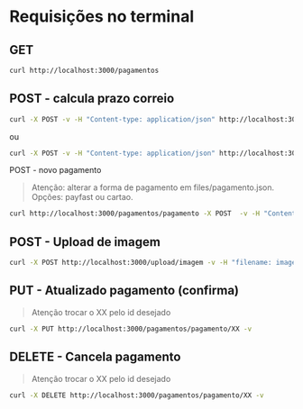 # Requisições no terminal

## GET 

```bash
curl http://localhost:3000/pagamentos
```

## POST - calcula prazo correio

```bash
curl -X POST -v -H "Content-type: application/json" http://localhost:3000/correios/calcula-prazo -d '{"nCdServico": "40010", "sCepOrigem": "05303030", "sCepDestino":"65066635"}'
```

ou 

```bash
curl -X POST -v -H "Content-type: application/json" http://localhost:3000/correios/calcula-prazo -d @files/correios.json`
```

POST - novo pagamento 

> Atenção: alterar a forma de pagamento em files/pagamento.json. Opções: payfast ou cartao.

```bash
curl http://localhost:3000/pagamentos/pagamento -X POST  -v -H "Content-type: application/json" -d @files/pagamento.json
```
## POST - Upload de imagem

```bash
curl -X POST http://localhost:3000/upload/imagem -v -H "filename: imagem-copiada" -H "Content-Type: application/octet-stream" --data-binary @files/imagem.jpg
```

## PUT - Atualizado pagamento (confirma)

> Atenção trocar o XX pelo id desejado

```bash
curl -X PUT http://localhost:3000/pagamentos/pagamento/XX -v
```

## DELETE - Cancela pagamento

> Atenção trocar o XX pelo id desejado

```bash
curl -X DELETE http://localhost:3000/pagamentos/pagamento/XX -v
```